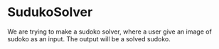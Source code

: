# SudukoSolver
We are trying to make a sudoko solver, where a user give an image of sudoko as an input. The output will be a solved sudoko.
